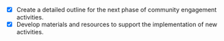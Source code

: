 - [x] Create a detailed outline for the next phase of community engagement activities.
- [x] Develop materials and resources to support the implementation of new activities.